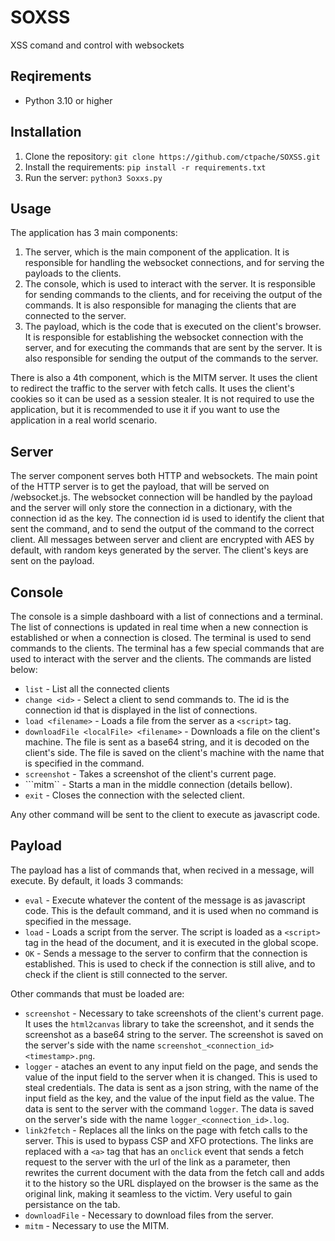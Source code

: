 # SOXSS
XSS comand and control with websockets

## Reqirements
* Python 3.10 or higher

## Installation

1. Clone the repository: ``git clone https://github.com/ctpache/SOXSS.git``
2. Install the requirements: ``pip install -r requirements.txt``
3. Run the server: ``python3 Soxxs.py``

## Usage

The application has 3 main components:
1. The server, which is the main component of the application. It is responsible for handling the websocket connections, and for serving the payloads to the clients.
2. The console, which is used to interact with the server. It is responsible for sending commands to the clients, and for receiving the output of the commands. It is also responsible for managing the clients that are connected to the server.
3. The payload, which is the code that is executed on the client's browser. It is responsible for establishing the websocket connection with the server, and for executing the commands that are sent by the server. It is also responsible for sending the output of the commands to the server.

There is also a 4th component, which is the MITM server. It uses the client to redirect the traffic to the server with fetch calls. It uses the client's cookies so it can be used as a session stealer. It is not required to use the application, but it is recommended to use it if you want to use the application in a real world scenario.

## Server
The server component serves both HTTP and websockets. The main point of the HTTP server is to get the payload, that will be served on /websocket.js.
The websocket connection will be handled by the payload and the server will only store the connection in a dictionary, with the connection id as the key. The connection id is used to identify the client that sent the command, and to send the output of the command to the correct client. All messages between server and client are encrypted with AES by default, with random keys generated by the server. The client's keys are sent on the payload.

## Console
The console is a simple dashboard with a list of connections and a terminal. The list of connections is updated in real time when a new connection is established or when a connection is closed. The terminal is used to send commands to the clients. The terminal has a few special commands that are used to interact with the server and the clients. The commands are listed below:
* ``list`` - List all the connected clients
* ``change <id>`` - Select a client to send commands to. The id is the connection id that is displayed in the list of connections.
* ``load <filename>`` - Loads a file from the server as a ``<script>`` tag.
* ``downloadFile <localFile> <filename>`` - Downloads a file on the client's machine. The file is sent as a base64 string, and it is decoded on the client's side. The file is saved on the client's machine with the name that is specified in the command.
* ``screenshot`` - Takes a screenshot of the client's current page.
* ```mitm`` - Starts a man in the middle connection (details bellow).
* ``exit`` - Closes the connection with the selected client.

Any other command will be sent to the client to execute as javascript code.

## Payload

The payload has a list of commands that, when recived in a message, will execute. By default, it loads 3 commands:
* ``eval`` - Execute whatever the content of the message is as javascript code. This is the default command, and it is used when no command is specified in the message.
* ``load`` - Loads a script from the server. The script is loaded as a ``<script>`` tag in the head of the document, and it is executed in the global scope.
* ``OK`` - Sends a message to the server to confirm that the connection is established. This is used to check if the connection is still alive, and to check if the client is still connected to the server.

Other commands that must be loaded are:
* ``screenshot`` - Necessary to take screenshots of the client's current page. It uses the ``html2canvas`` library to take the screenshot, and it sends the screenshot as a base64 string to the server. The screenshot is saved on the server's side with the name ``screenshot_<connection_id><timestamp>.png``.
* ``logger`` - ataches an event to any input field on the page, and sends the value of the input field to the server when it is changed. This is used to steal credentials. The data is sent as a json string, with the name of the input field as the key, and the value of the input field as the value. The data is sent to the server with the command ``logger``. The data is saved on the server's side with the name ``logger_<connection_id>.log``.
* ``link2fetch`` - Replaces all the links on the page with fetch calls to the server. This is used to bypass CSP and XFO protections. The links are replaced with a ``<a>`` tag that has an ``onclick`` event that sends a fetch request to the server with the url of the link as a parameter, then rewrites the current document with the data from the fetch call and adds it to the history so the URL displayed on the browser is the same as the original link, making it seamless to the victim. Very useful to gain persistance on the tab.
* ``downloadFile`` - Necessary to download files from the server.
* ``mitm`` - Necessary to use the MITM.
